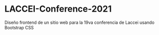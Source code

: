 # LACCEI-Conference-2021
Diseño frontend de un sitio web para la 19va conferencia de Laccei usando Bootstrap CSS
